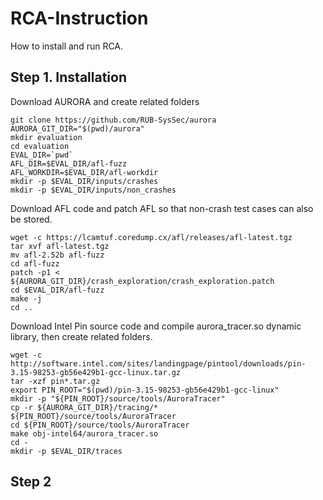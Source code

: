# RCA-Instruction
How to install and run RCA.

## Step 1. Installation

Download AURORA and create related folders
```
git clone https://github.com/RUB-SysSec/aurora
AURORA_GIT_DIR="$(pwd)/aurora"
mkdir evaluation
cd evaluation
EVAL_DIR=`pwd`
AFL_DIR=$EVAL_DIR/afl-fuzz
AFL_WORKDIR=$EVAL_DIR/afl-workdir
mkdir -p $EVAL_DIR/inputs/crashes
mkdir -p $EVAL_DIR/inputs/non_crashes
```


Download AFL code and patch AFL so that non-crash test cases can also be stored.

```
wget -c https://lcamtuf.coredump.cx/afl/releases/afl-latest.tgz
tar xvf afl-latest.tgz
mv afl-2.52b afl-fuzz
cd afl-fuzz
patch -p1 < ${AURORA_GIT_DIR}/crash_exploration/crash_exploration.patch
cd $EVAL_DIR/afl-fuzz
make -j
cd ..
```

Download Intel Pin source code and compile aurora_tracer.so dynamic library, then create related folders.

```
wget -c http://software.intel.com/sites/landingpage/pintool/downloads/pin-3.15-98253-gb56e429b1-gcc-linux.tar.gz
tar -xzf pin*.tar.gz
export PIN_ROOT="$(pwd)/pin-3.15-98253-gb56e429b1-gcc-linux"
mkdir -p "${PIN_ROOT}/source/tools/AuroraTracer"
cp -r ${AURORA_GIT_DIR}/tracing/* ${PIN_ROOT}/source/tools/AuroraTracer
cd ${PIN_ROOT}/source/tools/AuroraTracer
make obj-intel64/aurora_tracer.so
cd -
mkdir -p $EVAL_DIR/traces

```

## Step 2
